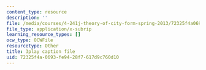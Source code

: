 ```yaml
---
content_type: resource
description: ''
file: /media/courses/4-241j-theory-of-city-form-spring-2013/72325f4a0693fe9428f7617d9c760d10_lKy6EMP3Yhw.srt
file_type: application/x-subrip
learning_resource_types: []
ocw_type: OCWFile
resourcetype: Other
title: 3play caption file
uid: 72325f4a-0693-fe94-28f7-617d9c760d10
---
```

